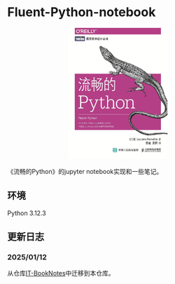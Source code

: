 # Fluent-Python-notebook

<div style="text-align: center;">
    <img src="./assets/fluent-python.jpg" height="300px" alt="Fluent Python">
</div>

《流畅的Python》的jupyter notebook实现和一些笔记。

## 环境

Python 3.12.3

## 更新日志

### 2025/01/12

从仓库[IT-BookNotes](https://github.com/coderyjc/IT-BookNotes)中迁移到本仓库。